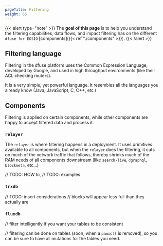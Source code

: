 ```yaml
---
pageTitle: Filtering
weight: 65
---
```


{{< alert type="note" >}}
The **goal of this page** is to help you understand the filtering capabilities, data flows, and impact filtering has on the different `dfuse for EOSIO` [components]({{< ref "./components" >}}).
{{< /alert >}}



## Filtering language

Filtering in the dfuse platform uses the Common Expression Language, developed by Google, and used in high throughput environments (like their ACL checking routers).

It is a very simple, yet powerful language. It resembles all the languages you already know (Java, JavaScript, C, C++, etc.)


## Components

Filtering is applied on certain components, while other components are happy to accept filtered data and process it.


### `relayer`

The `relayer` is where filtering happens in a deployment. It uses primitives available to all components, but when the `relayer` does the filtering, it cuts on much of the network traffic that follows, thereby shrinks much of the RAM needs of all components downstream (like `search-live`, `dgraphql`, `blockmeta`, etc...)


// TODO: HOW to,
// TODO: examples


### `trxdb`

// TODO: insert considerations
// blocks will appear less full than they actually are

### `fluxdb`

// filter intelligently if you want your tables to be consistent

// filtering can be done on tables (soon, when a `panic()` is removed), so you can be sure to have all mutations for the tables you need.
